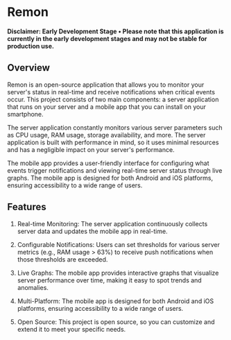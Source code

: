 # Remon

**Disclaimer: Early Development Stage •
Please note that this application is currently in the early development stages and may not be stable for production use.**



## Overview
Remon is an open-source application that allows you to monitor your server's status in real-time and receive notifications when critical events occur. This project consists of two main components: a server application that runs on your server and a mobile app that you can install on your smartphone.

The server application constantly monitors various server parameters such as CPU usage, RAM usage, storage availability, and more. The server application is built with performance in mind, so it uses minimal resources and has a negligible impact on your server's performance.

The mobile app provides a user-friendly interface for configuring what events trigger notifications and viewing real-time server status through live graphs. The mobile app is designed for both Android and iOS platforms, ensuring accessibility to a wide range of users.

## Features
1. Real-time Monitoring: The server application continuously collects server data and updates the mobile app in real-time.

2. Configurable Notifications: Users can set thresholds for various server metrics (e.g., RAM usage > 63%) to receive push notifications when those thresholds are exceeded.

3. Live Graphs: The mobile app provides interactive graphs that visualize server performance over time, making it easy to spot trends and anomalies.

4. Multi-Platform: The mobile app is designed for both Android and iOS platforms, ensuring accessibility to a wide range of users.

5. Open Source: This project is open source, so you can customize and extend it to meet your specific needs.